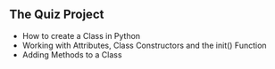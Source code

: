 ## The Quiz Project 
- How to create a Class in Python
- Working with Attributes, Class Constructors and the init() Function
- Adding Methods to a Class
